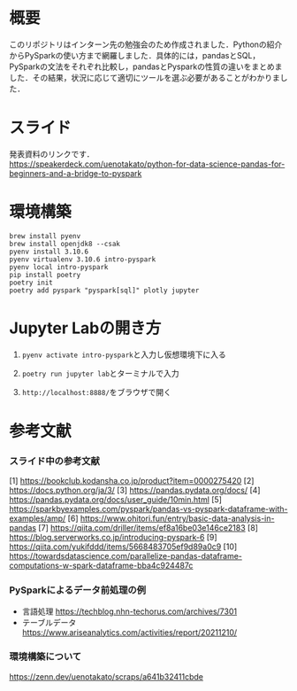 # 概要
このリポジトリはインターン先の勉強会のため作成されました．Pythonの紹介からPySparkの使い方まで網羅しました．具体的には，pandasとSQL，PySparkの文法をそれぞれ比較し，pandasとPysparkの性質の違いをまとめました．その結果，状況に応じて適切にツールを選ぶ必要があることがわかりました．

# スライド
発表資料のリンクです．  
https://speakerdeck.com/uenotakato/python-for-data-science-pandas-for-beginners-and-a-bridge-to-pyspark

# 環境構築
```
brew install pyenv
brew install openjdk8 --csak
pyenv install 3.10.6
pyenv virtualenv 3.10.6 intro-pyspark
pyenv local intro-pyspark
pip install poetry
poetry init
poetry add pyspark "pyspark[sql]" plotly jupyter
```

# Jupyter Labの開き方
1. `pyenv activate intro-pyspark`と入力し仮想環境下に入る

2. `poetry run jupyter lab`とターミナルで入力

3.  `http://localhost:8888/`をブラウザで開く

# 参考文献

### スライド中の参考文献
[1] https://bookclub.kodansha.co.jp/product?item=0000275420
[2] https://docs.python.org/ja/3/
[3] https://pandas.pydata.org/docs/
[4] https://pandas.pydata.org/docs/user_guide/10min.html
[5] https://sparkbyexamples.com/pyspark/pandas-vs-pyspark-dataframe-with-examples/amp/
[6] https://www.ohitori.fun/entry/basic-data-analysis-in-pandas
[7] https://qiita.com/driller/items/ef8a16be03e146ce2183
[8] https://blog.serverworks.co.jp/introducing-pyspark-6
[9] https://qiita.com/yukifddd/items/5668483705ef9d89a0c9
[10] https://towardsdatascience.com/parallelize-pandas-dataframe-computations-w-spark-dataframe-bba4c924487c

### PySparkによるデータ前処理の例
- 言語処理
https://techblog.nhn-techorus.com/archives/7301
- テーブルデータ
https://www.ariseanalytics.com/activities/report/20211210/

### 環境構築について
https://zenn.dev/uenotakato/scraps/a641b32411cbde
